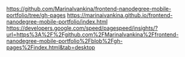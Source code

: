 https://github.com/MarinaIvankina/frontend-nanodegree-mobile-portfolio/tree/gh-pages
https://marinaivankina.github.io/frontend-nanodegree-mobile-portfolio/index.html
https://developers.google.com/speed/pagespeed/insights/?url=https%3A%2F%2Fgithub.com%2FMarinaIvankina%2Ffrontend-nanodegree-mobile-portfolio%2Fblob%2Fgh-pages%2Findex.html&tab=desktop
